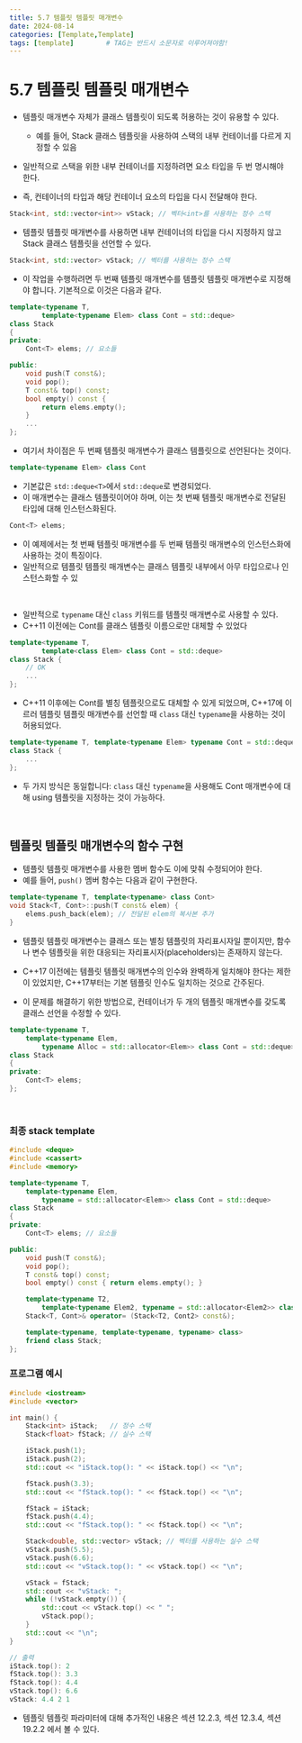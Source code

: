 ```yaml
---
title: 5.7 템플릿 템플릿 매개변수
date: 2024-08-14
categories: [Template,Template]
tags: [template]		# TAG는 반드시 소문자로 이루어져야함!
---
```


# 5.7 템플릿 템플릿 매개변수

* 템플릿 매개변수 자체가 클래스 템플릿이 되도록 허용하는 것이 유용할 수 있다.
  * 예를 들어, Stack 클래스 템플릿을 사용하여 스택의 내부 컨테이너를 다르게 지정할 수 있음

* 일반적으로 스택을 위한 내부 컨테이너를 지정하려면 요소 타입을 두 번 명시해야 한다.
* 즉, 컨테이너의 타입과 해당 컨테이너 요소의 타입을 다시 전달해야 한다.

```c++
Stack<int, std::vector<int>> vStack; // 벡터<int>를 사용하는 정수 스택
```

* 템플릿 템플릿 매개변수를 사용하면 내부 컨테이너의 타입을 다시 지정하지 않고 Stack 클래스 템플릿을 선언할 수 있다.

```c++
Stack<int, std::vector> vStack; // 벡터를 사용하는 정수 스택
```

* 이 작업을 수행하려면 두 번째 템플릿 매개변수를 템플릿 템플릿 매개변수로 지정해야 합니다. 기본적으로 이것은 다음과 같다.

```c++
template<typename T, 
        template<typename Elem> class Cont = std::deque>
class Stack
{
private:
    Cont<T> elems; // 요소들

public:
    void push(T const&);
    void pop();
    T const& top() const;
    bool empty() const {
        return elems.empty();
    }
    ...
};
```

* 여기서 차이점은 두 번째 템플릿 매개변수가 클래스 템플릿으로 선언된다는 것이다.

```c++
template<typename Elem> class Cont
```

* 기본값은 `std::deque<T>`에서 `std::deque`로 변경되었다.
* 이 매개변수는 클래스 템플릿이어야 하며, 이는 첫 번째 템플릿 매개변수로 전달된 타입에 대해 인스턴스화된다.

```c++
Cont<T> elems;
```

* 이 예제에서는 첫 번째 템플릿 매개변수를 두 번째 템플릿 매개변수의 인스턴스화에 사용하는 것이 특징이다.
* 일반적으로 템플릿 템플릿 매개변수는 클래스 템플릿 내부에서 아무 타입으로나 인스턴스화할 수 있

<br>

* 일반적으로 `typename` 대신 `class` 키워드를 템플릿 매개변수로 사용할 수 있다.
* C++11 이전에는 Cont를 클래스 템플릿 이름으로만 대체할 수 있었다

```c++
template<typename T, 
        template<class Elem> class Cont = std::deque>
class Stack {
    // OK
    ...
};
```

* C++11 이후에는 Cont를 별칭 템플릿으로도 대체할 수 있게 되었으며, C++17에 이르러 템플릿 템플릿 매개변수를 선언할 때 `class` 대신 `typename`을 사용하는 것이 허용되었다.

```c++
template<typename T, template<typename Elem> typename Cont = std::deque>
class Stack {
    ...
};
```

* 두 가지 방식은 동일합니다: `class` 대신 `typename`을 사용해도 Cont 매개변수에 대해 using 템플릿을 지정하는 것이 가능하다.


<br>

## 템플릿 템플릿 매개변수의 함수 구현

* 템플릿 템플릿 매개변수를 사용한 멤버 함수도 이에 맞춰 수정되어야 한다.
* 예를 들어, `push()` 멤버 함수는 다음과 같이 구현한다.

```c++
template<typename T, template<typename> class Cont>
void Stack<T, Cont>::push(T const& elem) {
    elems.push_back(elem); // 전달된 elem의 복사본 추가
}
```

* 템플릿 템플릿 매개변수는 클래스 또는 별칭 템플릿의 자리표시자일 뿐이지만, 함수나 변수 템플릿을 위한 대응되는 자리표시자(placeholders)는 존재하지 않는다.

* C++17 이전에는 템플릿 템플릿 매개변수의 인수와 완벽하게 일치해야 한다는 제한이 있었지만, C++17부터는 기본 템플릿 인수도 일치하는 것으로 간주된다.

* 이 문제를 해결하기 위한 방법으로, 컨테이너가 두 개의 템플릿 매개변수를 갖도록 클래스 선언을 수정할 수 있다.

```c++
template<typename T, 
    template<typename Elem, 
        typename Alloc = std::allocator<Elem>> class Cont = std::deque>
class Stack 
{
private:
    Cont<T> elems;
};
```

<br>

### 최종 stack template

```c++
#include <deque>
#include <cassert>
#include <memory>

template<typename T, 
    template<typename Elem,
        typename = std::allocator<Elem>> class Cont = std::deque>
class Stack 
{
private:
    Cont<T> elems; // 요소들

public:
    void push(T const&);
    void pop();
    T const& top() const;
    bool empty() const { return elems.empty(); }

    template<typename T2, 
        template<typename Elem2, typename = std::allocator<Elem2>> class Cont2>
    Stack<T, Cont>& operator= (Stack<T2, Cont2> const&);

    template<typename, template<typename, typename> class>
    friend class Stack;
};
```

### 프로그램 예시

```c++
#include <iostream>
#include <vector>

int main() {
    Stack<int> iStack;   // 정수 스택
    Stack<float> fStack; // 실수 스택

    iStack.push(1);
    iStack.push(2);
    std::cout << "iStack.top(): " << iStack.top() << "\n";

    fStack.push(3.3);
    std::cout << "fStack.top(): " << fStack.top() << "\n";

    fStack = iStack;
    fStack.push(4.4);
    std::cout << "fStack.top(): " << fStack.top() << "\n";

    Stack<double, std::vector> vStack; // 벡터를 사용하는 실수 스택
    vStack.push(5.5);
    vStack.push(6.6);
    std::cout << "vStack.top(): " << vStack.top() << "\n";

    vStack = fStack;
    std::cout << "vStack: ";
    while (!vStack.empty()) {
        std::cout << vStack.top() << " ";
        vStack.pop();
    }
    std::cout << "\n";
}

// 출력
iStack.top(): 2
fStack.top(): 3.3
fStack.top(): 4.4
vStack.top(): 6.6
vStack: 4.4 2 1
```

* 템플릿 템플릿 파라미터에 대해 추가적인 내용은 섹션 12.2.3, 섹션 12.3.4, 섹션 19.2.2 에서 볼 수 있다.